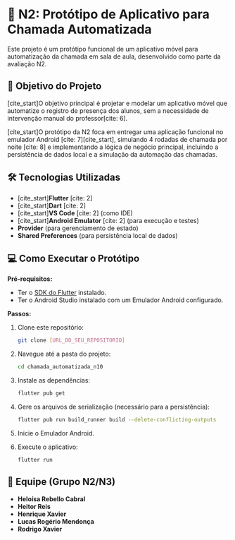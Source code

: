 # 🚀 N2: Protótipo de Aplicativo para Chamada Automatizada

Este projeto é um protótipo funcional de um aplicativo móvel para automatização da chamada em sala de aula, desenvolvido como parte da avaliação N2.

## 🎯 Objetivo do Projeto

[cite_start]O objetivo principal é projetar e modelar um aplicativo móvel que automatize o registro de presença dos alunos, sem a necessidade de intervenção manual do professor[cite: 6].

[cite_start]O protótipo da N2 foca em entregar uma aplicação funcional no emulador Android [cite: 7][cite_start], simulando 4 rodadas de chamada por noite [cite: 8] e implementando a lógica de negócio principal, incluindo a persistência de dados local e a simulação da automação das chamadas.

## 🛠️ Tecnologias Utilizadas

* [cite_start]**Flutter** [cite: 2]
* [cite_start]**Dart** [cite: 2]
* [cite_start]**VS Code** [cite: 2] (como IDE)
* [cite_start]**Android Emulator** [cite: 2] (para execução e testes)
* **Provider** (para gerenciamento de estado)
* **Shared Preferences** (para persistência local de dados)

## 💻 Como Executar o Protótipo

**Pré-requisitos:**
* Ter o [SDK do Flutter](https://flutter.dev/docs/get-started/install) instalado.
* Ter o Android Studio instalado com um Emulador Android configurado.

**Passos:**

1.  Clone este repositório:
    ```bash
    git clone [URL_DO_SEU_REPOSITORIO]
    ```

2.  Navegue até a pasta do projeto:
    ```bash
    cd chamada_automatizada_n10
    ```

3.  Instale as dependências:
    ```bash
    flutter pub get
    ```

4.  Gere os arquivos de serialização (necessário para a persistência):
    ```bash
    flutter pub run build_runner build --delete-conflicting-outputs
    ```

5.  Inicie o Emulador Android.

6.  Execute o aplicativo:
    ```bash
    flutter run
    ```

## 👥 Equipe (Grupo N2/N3)

* **Heloísa Rebello Cabral**
* **Heitor Reis**
* **Henrique Xavier**
* **Lucas Rogério Mendonça**
* **Rodrigo Xavier**
